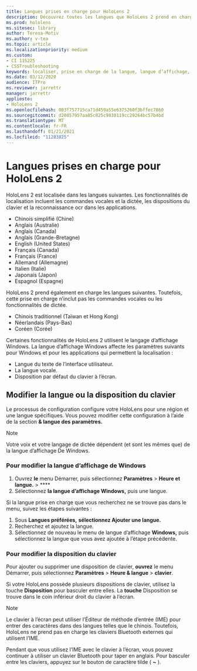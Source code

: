 ```yaml
---
title: Langues prises en charge pour HoloLens 2
description: Découvrez toutes les langues que HoloLens 2 prend en charge, la modification des dispositions du clavier et la mise à jour de la langue d’affichage De Windows.
ms.prod: hololens
ms.sitesec: library
author: Teresa-Motiv
ms.author: v-tea
ms.topic: article
ms.localizationpriority: medium
ms.custom:
- CI 115225
- CSSTroubleshooting
keywords: localiser, prise en charge de la langue, langue d’affichage, langue du clavier, IME, disposition du clavier
ms.date: 03/12/2020
audience: ITPro
ms.reviewer: jarrettr
manager: jarrettr
appliesto:
- HoloLens 2
ms.openlocfilehash: 003f757715ca71d459a55e6375260f3bffec7860
ms.sourcegitcommit: d20057957aa05c025c9838119cc29264bc57b4bd
ms.translationtype: MT
ms.contentlocale: fr-FR
ms.lasthandoff: 01/21/2021
ms.locfileid: "11283825"
---
```

# Langues prises en charge pour HoloLens 2

HoloLens 2 est localisée dans les langues suivantes. Les fonctionnalités de localisation incluent les commandes vocales et la dictée, les dispositions du clavier et la reconnaissance ocr dans les applications.

- Chinois simplifié (Chine)
- Anglais (Australie)
- Anglais (Canada)
- Anglais (Grande-Bretagne)
- English (United States)
- Français (Canada)
- Français (France)
- Allemand (Allemagne)
- Italien (Italie)
- Japonais (Japon)
- Espagnol (Espagne)

HoloLens 2 prend également en charge les langues suivantes. Toutefois, cette prise en charge n’inclut pas les commandes vocales ou les fonctionnalités de dictée.

- Chinois traditionnel (Taïwan et Hong Kong)
- Néerlandais (Pays-Bas)
- Coréen (Corée)

Certaines fonctionnalités de HoloLens 2 utilisent le langage d’affichage Windows. La langue d’affichage Windows affecte les paramètres suivants pour Windows et pour les applications qui permettent la localisation :

- Langue du texte de l’interface utilisateur.
- La langue vocale.
- Disposition par défaut du clavier à l’écran.

## Modifier la langue ou la disposition du clavier

Le processus de configuration configure votre HoloLens pour une région et une langue spécifiques. Vous pouvez modifier cette configuration à l’aide de la section **& langue des** **paramètres.**

> [!NOTE]  
> Votre voix et votre langage de dictée dépendent (et sont les mêmes que) de la langue d’affichage De Windows.

### Pour modifier la langue d’affichage de Windows

1. Ouvrez **le** menu Démarrer, puis sélectionnez **Paramètres**  >  **Heure et langue.**  >  ****
2. Sélectionnez **la langue d’affichage Windows,** puis une langue.  

Si la langue prise en charge que vous recherchez ne se trouve pas dans le menu, suivez les étapes suivantes :  

1. Sous **Langues préférées,** **sélectionnez Ajouter une langue.**
2. Recherchez et ajoutez la langue.
3. Sélectionnez de nouveau le menu de langue d’affichage **Windows,** puis sélectionnez la langue que vous avez ajoutée à l’étape précédente.

### Pour modifier la disposition du clavier

Pour ajouter ou supprimer une disposition de clavier, **ouvrez** le menu Démarrer, puis sélectionnez **Paramètres**  >  **Heure & langue**  >  **clavier**.

Si votre HoloLens possède plusieurs dispositions de clavier, utilisez la touche **Disposition** pour basculer entre elles. La **touche** Disposition se trouve dans le coin inférieur droit du clavier à l’écran.

> [!NOTE]  
> Le clavier à l’écran peut utiliser l’Éditeur de méthode d’entrée (IME) pour entrer des caractères dans des langues telles que le chinois. Toutefois, HoloLens ne prend pas en charge les claviers Bluetooth externes qui utilisent l’IME.
>  
> Pendant que vous utilisez l’IME avec le clavier à l’écran, vous pouvez continuer à utiliser un clavier Bluetooth pour taper en anglais. Pour basculer entre les claviers, appuyez sur le bouton de caractère tilde ( **~** ).
